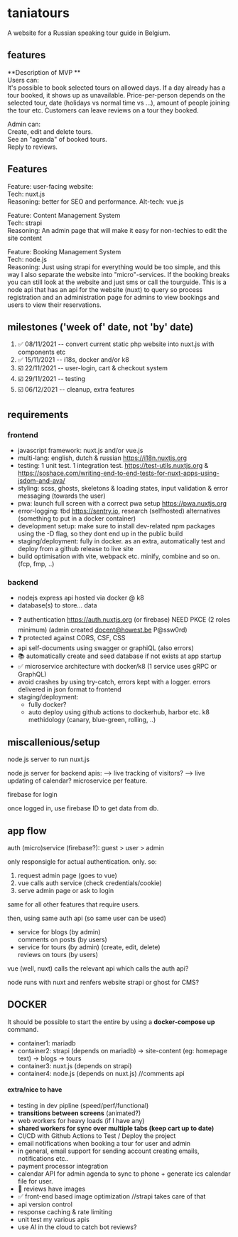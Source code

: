 # taniatours

A website for a Russian speaking tour guide in Belgium.

## features<br/>

**Description of MVP **<br/>
Users can:<br/>
It's possible to book selected tours on allowed days. If a day already has a tour booked, it shows up as unavailable. Price-per-person depends on the selected tour, date (holidays vs normal time vs ...), amount of people joining the tour etc. Customers can leave reviews on a tour they booked.

Admin can:<br/>
Create, edit and delete tours. <br/>
See an "agenda" of booked tours. <br/>
Reply to reviews.
<br/>

## Features

Feature: user-facing website:<br/>
Tech: nuxt.js <br/>
Reasoning: better for SEO and performance.
Alt-tech: vue.js <br/>

Feature: Content Management System<br/>
Tech: strapi<br/>
Reasoning: An admin page that will make it easy for non-techies to edit the site content<br/>

Feature: Booking Management System<br/>
Tech: node.js<br/>
Reasoning: Just using strapi for everything would be too simple, and this way I also separate the website into "micro"-services.
If the booking breaks you can still look at the website and just sms or call the tourguide.
This is a node api that has an api for the website (nuxt) to query so process registration and an administration page for admins to view bookings and users to view their reservations.<br/>

<!-- Feature: CMS & Data systems<br/>
Tech: strapi + Firebase + SQL + filesystem<br/>
Reasoning: Using node.js in advfw clases, need to learn it anyway so might as well use strapi which is based on node.js<br/>
Alternative: PHP instead of Node.js<br/> -->

## milestones ('week of' date, not 'by' date)

1. ✅ 08/11/2021 -- convert current static php website into nuxt.js with components etc
2. ✅ 15/11/2021 -- i18s, docker and/or k8
3. ☑️ 22/11/2021 -- user-login, cart & checkout system
4. ☑️ 29/11/2021 -- testing
5. ☑️ 06/12/2021 -- cleanup, extra features

## requirements

### frontend

-   javascript framework: nuxt.js and/or vue.js
-   multi-lang: english, dutch & russian https://i18n.nuxtjs.org
-   testing: 1 unit test. 1 integration test. https://test-utils.nuxtjs.org & https://soshace.com/writing-end-to-end-tests-for-nuxt-apps-using-jsdom-and-ava/
-   styling: scss, ghosts, skeletons & loading states, input validation & error messaging (towards the user)
-   pwa: launch full screen with a correct pwa setup https://pwa.nuxtjs.org
-   error-logging: tbd https://sentry.io, research (selfhosted) alternatives (something to put in a docker container)
-   development setup: make sure to install dev-related npm packages using the -D flag, so they dont end up in the public build
-   staging/deployment: fully in docker. as an extra, automatically test and deploy from a github release to live site
-   build optimisation with vite, webpack etc. minify, combine and so on. (fcp, fmp, ..)

### backend

-   nodejs express api hosted via docker @ k8
-   database(s) to store... data
<!-- -   tours (admin edit, users see)

    -   blog (admin edit, users see)

    -   reservations (users create, admin sees all, users see theirs)
    -   reviews per tour (users create, all see) -->

-   ❓ authentication https://auth.nuxtjs.org (or firebase) NEED PKCE (2 roles minimum) (admin created docent@howest.be P@ssw0rd)
-   ❓ protected against CORS, CSF, CSS
-   api self-documents using swagger or graphiQL (also errors)
-   📚 automatically create and seed database if not exists at app startup
-   ✅ microservice architecture with docker/k8 (1 service uses gRPC or GraphQL)
-   avoid crashes by using try-catch, errors kept with a logger. errors delivered in json format to frontend
-   staging/deployment:
    -   fully docker?
    -   auto deploy using github actions to dockerhub, harbor etc. k8 methidology (canary, blue-green, rolling, ..)

## miscallenious/setup

node.js server to run nuxt.js

node.js server for backend apis:
--> live tracking of visitors?
--> live updating of calendar?
microservice per feature.

firebase for login

once logged in, use firebase ID to get data from db.

## app flow

auth (micro)service (firebase?): guest > user > admin

only responsigle for actual authentication. only. so:

1. request admin page (goes to vue)
2. vue calls auth service (check credentials/cookie)
3. serve admin page or ask to login

same for all other features that require users.

then, using same auth api (so same user can be used)

-   service for blogs (by admin) <br>
    comments on posts (by users)
-   service for tours (by admin) (create, edit, delete) <br>
    reviews on tours (by users)

vue (well, nuxt) calls the relevant api which calls the auth api?

node runs with nuxt and renfers website
strapi or ghost for CMS?

## DOCKER

It should be possible to start the entire by using a **docker-compose up** command.

-   container1: mariadb
-   container2: strapi (depends on mariadb)
    -> site-content (eg: homepage text)
    -> blogs
    -> tours
-   container3: nuxt.js (depends on strapi)
-   container4: node.js (depends on nuxt.js) //comments api

#### extra/nice to have

-   testing in dev pipline (speed/perf/functional)
-   **transitions between screens** (animated?)
-   web workers for heavy loads (if I have any)
-   **shared workers for sync over multiple tabs (keep cart up to date)**
-   CI/CD with Github Actions to Test / Deploy the project
-   email notifications when booking a tour for user and admin
-   in general, email support for sending account creating emails, notifications etc..
-   payment processor integration
-   calendar API for admin agenda to sync to phone + generate ics calendar file for user.
-   🚫 reviews have images
-   ✅ front-end based image optimization //strapi takes care of that
-   api version control
-   response caching & rate limiting
-   unit test my various apis
-   use AI in the cloud to catch bot reviews?
